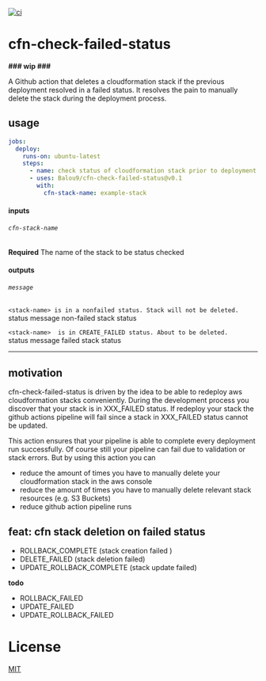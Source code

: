 [![ci](https://github.com/Balou9/cfn-check-failed-status/workflows/ci/badge.svg)](https://github.com/Balou9/cfn-check-failed-status/actions)

# cfn-check-failed-status

**### wip ###**

A Github action that deletes a cloudformation stack if the previous deployment resolved in a failed status. It resolves the pain to manually delete the stack during the deployment process.

## usage

```yml
jobs:
  deploy:
    runs-on: ubuntu-latest
    steps:  
      - name: check status of cloudformation stack prior to deployment
      - uses: Balou9/cfn-check-failed-status@v0.1
        with:
          cfn-stack-name: example-stack
```

#### inputs

###### `cfn-stack-name`

**Required** The name of the stack to be status checked

#### outputs

###### `message`

`<stack-name> is in a nonfailed status. Stack will not be deleted.`  
status message non-failed stack status

`<stack-name>  is in CREATE_FAILED status. About to be deleted.`   
status message failed stack status

---

## motivation

cfn-check-failed-status is driven by the idea to be able to redeploy aws cloudformation stacks
conveniently. During the development process you discover that your stack is in
XXX_FAILED status. If redeploy your stack
the github actions pipeline will fail since a stack in XXX_FAILED status cannot be updated.

This action ensures that your pipeline is able to complete every deployment run successfully.
Of course still your pipeline can fail due to validation or stack errors.
But by using this action you can

- reduce the amount of times you have to manually delete your cloudformation stack in the aws console
- reduce the amount of times you have to manually delete relevant stack resources (e.g. S3 Buckets)
- reduce github action pipeline runs

## feat: cfn stack deletion on failed status


- ROLLBACK_COMPLETE (stack creation failed )
- DELETE_FAILED (stack deletion failed)
- UPDATE_ROLLBACK_COMPLETE (stack update failed)


**todo**

- ROLLBACK_FAILED
- UPDATE_FAILED
- UPDATE_ROLLBACK_FAILED

<!-- see: https://medium.com/nerd-for-tech/cloudformation-status-transition-ea402050c7aa   
and: https://aws.amazon.com/premiumsupport/knowledge-center/cloudformation-stack-delete-failed/ -->

# License

[MIT](docs/license.md)
